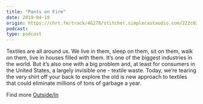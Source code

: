 ```yaml
---
title: "Pants on Fire"
date: 2019-04-18
origin: https://chrt.fm/track/4G278/stitcher.simplecastaudio.com/222c02f7-b1ca-4c8b-96f2-03e4a3aaf18c/episodes/28cf4417-8326-4bcc-8e09-053da8007daf/audio/128/default.mp3?aid=rss_feed&awCollectionId=222c02f7-b1ca-4c8b-96f2-03e4a3aaf18c&awEpisodeId=28cf4417-8326-4bcc-8e09-053da8007daf&feed=LkRPyEJS
podcast: 
type: podcast
---
```


<p>Textiles are all around us. We live in them, sleep on them, sit on them, walk on them, live in houses filled with them. It’s one of the biggest industries in the world. But it’s also one with a big problem and, at least for consumers in the United States, a largely invisible one - textile waste. Today, we’re tearing the very shirt off your back to explore the old is new approach to textiles that could eliminate millions of tons of garbage a year.</p>
<p>Find more <a href="http://outsideinradio.org/">Outside/In</a></p>